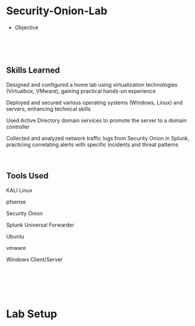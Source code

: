 # Security-Onion-Lab

* Objective
  
 <br>
 <br>
 <br>
 
## Skills Learned

 Designed and configured a home lab using virtualization technologies (Virtualbox, VMware), gaining practical hands-on experience

 Deployed and secured various operating systems (Windows, Linux) and servers, enhancing technical skills

 Used Active Directory domain services to promote the server to a domain controller 

 Collected and analyzed network traffic logs from Security Onion in Splunk, practicing correlating alerts with specific incidents and threat patterns 
 <br>
 <br>
 <br>
## Tools Used

 KALI Linux
 
  pfsense
  
Security Onion 

  Splunk Universal Forwarder
  
   Ubuntu

   vmware
   
 Windows Client/Server

<br>
<br>
<br>
<br>

# Lab Setup 
  
  
